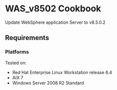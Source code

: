 WAS_v8502 Cookbook
===================
Update WebSphere application Server to v8.5.0.2

Requirements
------------

### Platforms
Tested on:
- Red Hat Enterprise Linux Workstation release 6.4
- AIX 7
- Windows Server 2008 R2 Standard